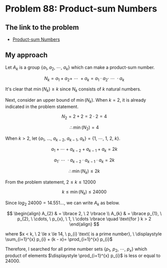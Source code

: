 # Problem 88: Product-sum Numbers

## The link to the problem

- [Product-sum Numbers](https://projecteuler.net/problem=88)

## My approach

Let $A_{k}$ is a group $\lbrace a_{1}, a_{2}, \ \cdots, \  a_{k} \rbrace$ which can make a product-sum number.

$$
N_{k} = a_{1} + a_{2} + \  \cdots \ + a_{k} = a_{1} \cdot a_{2} \cdot \ \cdots \ \cdot a_{k}
$$

It's clear that $\min(N_{k}) \ge k$ since $N_{k}$ consists of $k$ natural numbers.

Next, consider an upper bound of $\min(N_{k})$.
When $k=2$, it is already indicated in the problem statement.

$$N_{2} = 2 + 2 = 2 \cdot 2 = 4$$

$$\therefore \min(N_{2}) = 4$$

When $k>2$, let $\lbrace a_{1}, \ ..., \ a_{k-2}, \ a_{k-1}, \ a_{k} \rbrace = \lbrace 1, \ \cdots, \ 1, \ 2, \ k \rbrace$.

$$a_{1} + \cdots + a_{k-2} + a_{k-1} + a_{k} = 2k$$

$$a_{1} \cdot \ \cdots \ \cdot a_{k-2} \cdot a_{k-1} \cdot a_{k} = 2k$$

$$\therefore \min(N_{k}) \le 2k$$

From the problem statement, $2 \le k \le 12000$

$$k \le \min(N_{k}) \le 24000$$

Since $log_{2} \ 24000 = 14.551...$, we can write $A_{k}$ as below.

$$
\begin{align}
A_{2} & = \lbrace 2, \ 2 \rbrace \\
A_{k} & = \lbrace p_{1}, \ p_{2}, \ \cdots, \  p_{x}, \ 1, \ \cdots \rbrace \quad \text{for } k > 2
\end{align}
$$

where $x < k, \ 2 \le x \le 14, \ p_{i} \text{ is a prime number}, \ \displaystyle \sum_{i=1}^{x} p_{i} + (k - x)= \prod_{i=1}^{x} p_{i}$

Therefore, I searched for all prime number sets $\lbrace p_{1}, \ p_{2}, \ \cdots, \  p_{x} \rbrace$
which product of elements $\displaystyle \prod_{i=1}^{x} p_{i}$ is less or equal to $24000$.

